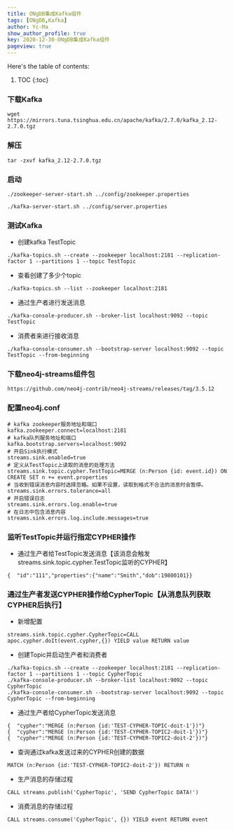 ```yaml
---
title: ONgDB集成Kafka组件
tags: [ONgDB,Kafka]
author: Yc-Ma
show_author_profile: true
key: 2020-12-30-ONgDB集成Kafka组件
pageview: true
---
```


Here's the table of contents:
1. TOC
{:toc}

### 下载Kafka
```
wget https://mirrors.tuna.tsinghua.edu.cn/apache/kafka/2.7.0/kafka_2.12-2.7.0.tgz
```

### 解压
```
tar -zxvf kafka_2.12-2.7.0.tgz
```

### 启动
```
./zookeeper-server-start.sh ../config/zookeeper.properties
```
```
./kafka-server-start.sh ../config/server.properties
```

### 测试Kafka
- 创建kafka TestTopic
```
./kafka-topics.sh --create --zookeeper localhost:2181 --replication-factor 1 --partitions 1 --topic TestTopic
```
- 查看创建了多少个topic
```
./kafka-topics.sh --list --zookeeper localhost:2181
```
- 通过生产者进行发送消息
```
./kafka-console-producer.sh --broker-list localhost:9092 --topic TestTopic
```
- 消费者来进行接收消息
```
./kafka-console-consumer.sh --bootstrap-server localhost:9092 --topic TestTopic --from-beginning
```

### 下载neo4j-streams组件包
```
https://github.com/neo4j-contrib/neo4j-streams/releases/tag/3.5.12
```

### 配置neo4j.conf
```
# kafka zookeeper服务地址和端口
kafka.zookeeper.connect=localhost:2181
# kafka队列服务地址和端口
kafka.bootstrap.servers=localhost:9092
# 开启Sink执行模式
streams.sink.enabled=true
# 定义从TestTopic上读取的消息的处理方法
streams.sink.topic.cypher.TestTopic=MERGE (n:Person {id: event.id}) ON CREATE SET n += event.properties
# 当收到错误消息内容时选择忽略。如果不设置，读取到格式不合法的消息时会暂停。
streams.sink.errors.tolerance=all
# 开启错误日志
streams.sink.errors.log.enable=true
# 在日志中包含消息内容
streams.sink.errors.log.include.messages=true
```

### 监听TestTopic并运行指定CYPHER操作
- 通过生产者给TestTopic发送消息【该消息会触发streams.sink.topic.cypher.TestTopic监听的CYPHER】
```
{  "id":"111","properties":{"name":"Smith","dob":19800101}}
```

### 通过生产者发送CYPHER操作给CypherTopic【从消息队列获取CYPHER后执行】
- 新增配置
```
streams.sink.topic.cypher.CypherTopic=CALL apoc.cypher.doIt(event.cypher,{}) YIELD value RETURN value
```
- 创建Topic并启动生产者和消费者
```
./kafka-topics.sh --create --zookeeper localhost:2181 --replication-factor 1 --partitions 1 --topic CypherTopic
./kafka-console-producer.sh --broker-list localhost:9092 --topic CypherTopic
./kafka-console-consumer.sh --bootstrap-server localhost:9092 --topic CypherTopic --from-beginning
```
- 通过生产者给CypherTopic发送消息
```
{  "cypher":"MERGE (n:Person {id:'TEST-CYPHER-TOPIC-doit-1'})"}
{  "cypher":"MERGE (n:Person {id:'TEST-CYPHER-TOPIC2-doit-1'})"}
{  "cypher":"MERGE (n:Person {id:'TEST-CYPHER-TOPIC2-doit-2'})"}
```
- 查询通过kafka发送过来的CYPHER创建的数据
```
MATCH (n:Person {id:'TEST-CYPHER-TOPIC2-doit-2'}) RETURN n
```
- 生产消息的存储过程
```
CALL streams.publish('CypherTopic', 'SEND CypherTopic DATA!')
```
- 消费消息的存储过程
```
CALL streams.consume('CypherTopic', {}) YIELD event RETURN event
```


